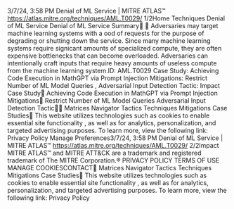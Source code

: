 3/7/24, 3:58 PM Denial of ML Service | MITRE ATLAS™
https://atlas.mitre.org/techniques/AML.T0029/ 1/2Home Techniques Denial of ML Service
Denial of ML Service
Summary󰅂 󰅂
Adversaries may target machine learning systems with a
 ood of requests for the purpose of degrading or shutting
down the service. Since many machine learning systems
require signi cant amounts of specialized compute, they
are often expensive bottlenecks that can become
overloaded. Adversaries can intentionally craft inputs that
require heavy amounts of useless compute from the
machine learning system.ID: AML.T0029
Case Study: Achieving Code
Execution in MathGPT via
Prompt Injection
Mitigations: Restrict
Number of ML Model
Queries , Adversarial Input
Detection
Tactic: Impact
Case Study󰅀
Achieving Code Execution in MathGPT via Prompt Injection
Mitigations󰅀
Restrict Number of ML Model Queries
Adversarial Input Detection
Tactic󰅀󰍜 Matrices Navigator Tactics Techniques Mitigations Case Studies󰍝
This website utilizes technologies such as cookies to enable essential site functionality , as well as
for analytics, personalization, and targeted advertising purposes. To learn more, view the following
link: Privacy Policy
Manage Preferences3/7/24, 3:58 PM Denial of ML Service | MITRE ATLAS™
https://atlas.mitre.org/techniques/AML.T0029/ 2/2Impact
MITRE ATLAS™ and MITRE ATT&CK are a trademark and registered
trademark of The MITRE Corporation.®
PRIVACY POLICY TERMS OF USE MANAGE COOKIESCONTACT󰍜 Matrices Navigator Tactics Techniques Mitigations Case Studies󰍝
This website utilizes technologies such as cookies to enable essential site functionality , as well as
for analytics, personalization, and targeted advertising purposes. To learn more, view the following
link: Privacy Policy